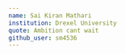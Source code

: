 ```yaml
---
name: Sai Kiran Mathari
institution: Drexel University
quote: Ambition cant wait
github_user: sm4536
---
```


